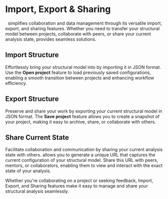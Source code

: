 # Import, Export & Sharing

&nbsp;<Edubeam/> simplifies collaboration and data management through its versatile import, export, and sharing features. Whether you need to transfer your structural model between projects, collaborate with peers, or share your current analysis state, <Edubeam/> provides seamless solutions.

## Import Structure

Effortlessly bring your structural model into <Edubeam/> by importing it in JSON format. Use the **Open project** feature to load previously saved configurations, enabling a smooth transition between projects and enhancing workflow efficiency.

<!-- ![Import Structure](/import.png) -->

## Export Structure

Preserve and share your work by exporting your current structural model in JSON format. The **Save project** feature allows you to create a snapshot of your project, making it easy to archive, share, or collaborate with others.

<!-- ![Export Structure](/export.png) -->

## Share Current State

Facilitate collaboration and communication by sharing your current analysis state with others. <Edubeam /> allows you to generate a unique URL that captures the current configuration of your structural model. Share this URL with peers, mentors, or collaborators, enabling them to view and interact with the exact state of your analysis.

<!-- ![Share Current State](/share.png) -->

Whether you're collaborating on a project or seeking feedback, Import, Export, and Sharing features make it easy to manage and share your structural analysis seamlessly.
